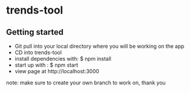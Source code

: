 # trends-tool

## Getting started

- Git pull into your local directory where you will be working on the app
- CD into trends-tool
- install dependencies with: $ npm install
- start up with : $ npm start
- view page at http://localhost:3000


note: make sure to create your own branch to work on, thank you
